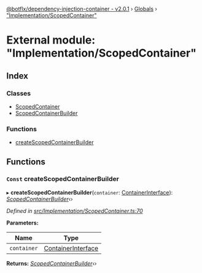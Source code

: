 [@botflx/dependency-injection-container - v2.0.1](../README.md) › [Globals](../globals.md) › ["Implementation/ScopedContainer"](_implementation_scopedcontainer_.md)

# External module: "Implementation/ScopedContainer"

## Index

### Classes

* [ScopedContainer](../classes/_implementation_scopedcontainer_.scopedcontainer.md)
* [ScopedContainerBuilder](../classes/_implementation_scopedcontainer_.scopedcontainerbuilder.md)

### Functions

* [createScopedContainerBuilder](_implementation_scopedcontainer_.md#const-createscopedcontainerbuilder)

## Functions

### `Const` createScopedContainerBuilder

▸ **createScopedContainerBuilder**(`container`: [ContainerInterface](../interfaces/_interfaces_.containerinterface.md)): *[ScopedContainerBuilder](../classes/_implementation_scopedcontainer_.scopedcontainerbuilder.md)‹›*

*Defined in [src/Implementation/ScopedContainer.ts:70](https://github.com/botflux/dependency-injection-container/blob/49e0ae1/packages/DIContainer/src/Implementation/ScopedContainer.ts#L70)*

**Parameters:**

Name | Type |
------ | ------ |
`container` | [ContainerInterface](../interfaces/_interfaces_.containerinterface.md) |

**Returns:** *[ScopedContainerBuilder](../classes/_implementation_scopedcontainer_.scopedcontainerbuilder.md)‹›*
